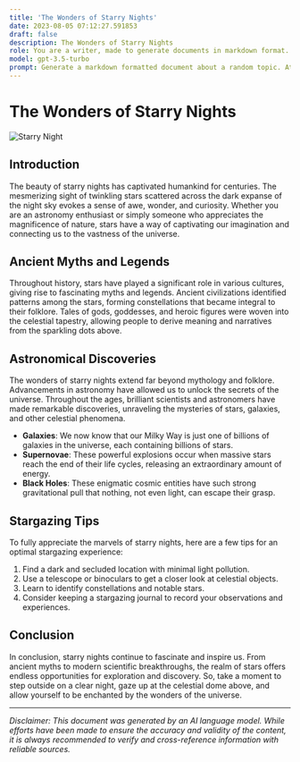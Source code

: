 ```yaml
---
title: 'The Wonders of Starry Nights'
date: 2023-08-05 07:12:27.591853
draft: false
description: The Wonders of Starry Nights
role: You are a writer, made to generate documents in markdown format. It is very important that all of the documents you generate are in valid markdown format.
model: gpt-3.5-turbo
prompt: Generate a markdown formatted document about a random topic. At the bottom, include a disclaimer explaining that the document was generated by you. The first line of the document should be the title. Make sure that the entire document is in proper markdown format, using a mix of various tags to make the document visually appealing.
---
```


# The Wonders of Starry Nights

![Starry Night](https://example.com/starry_night.jpg)

## Introduction

The beauty of starry nights has captivated humankind for centuries. The mesmerizing sight of twinkling stars scattered across the dark expanse of the night sky evokes a sense of awe, wonder, and curiosity. Whether you are an astronomy enthusiast or simply someone who appreciates the magnificence of nature, stars have a way of captivating our imagination and connecting us to the vastness of the universe.

## Ancient Myths and Legends

Throughout history, stars have played a significant role in various cultures, giving rise to fascinating myths and legends. Ancient civilizations identified patterns among the stars, forming constellations that became integral to their folklore. Tales of gods, goddesses, and heroic figures were woven into the celestial tapestry, allowing people to derive meaning and narratives from the sparkling dots above.

## Astronomical Discoveries

The wonders of starry nights extend far beyond mythology and folklore. Advancements in astronomy have allowed us to unlock the secrets of the universe. Throughout the ages, brilliant scientists and astronomers have made remarkable discoveries, unraveling the mysteries of stars, galaxies, and other celestial phenomena.

- **Galaxies**: We now know that our Milky Way is just one of billions of galaxies in the universe, each containing billions of stars.
- **Supernovae**: These powerful explosions occur when massive stars reach the end of their life cycles, releasing an extraordinary amount of energy.
- **Black Holes**: These enigmatic cosmic entities have such strong gravitational pull that nothing, not even light, can escape their grasp.

## Stargazing Tips

To fully appreciate the marvels of starry nights, here are a few tips for an optimal stargazing experience:

1. Find a dark and secluded location with minimal light pollution.
2. Use a telescope or binoculars to get a closer look at celestial objects.
3. Learn to identify constellations and notable stars.
4. Consider keeping a stargazing journal to record your observations and experiences.

## Conclusion

In conclusion, starry nights continue to fascinate and inspire us. From ancient myths to modern scientific breakthroughs, the realm of stars offers endless opportunities for exploration and discovery. So, take a moment to step outside on a clear night, gaze up at the celestial dome above, and allow yourself to be enchanted by the wonders of the universe.

---

*Disclaimer: This document was generated by an AI language model. While efforts have been made to ensure the accuracy and validity of the content, it is always recommended to verify and cross-reference information with reliable sources.*
